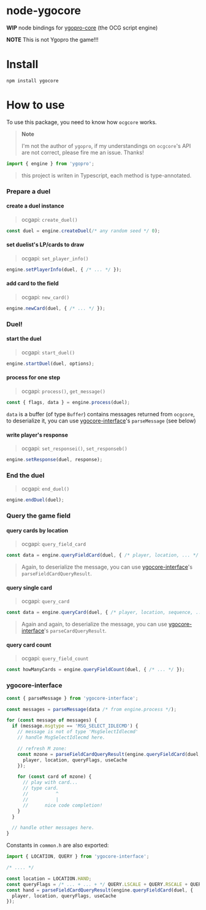 # node-ygocore

**WIP** node bindings for [ygopro-core](https://github.com/moecube/ygopro-core) (the OCG script engine)

**NOTE** This is not Ygopro the game!!!

# Install

```
npm install ygocore
```

# How to use

To use this package, you need to know how `ocgcore` works.

> **Note**
>
> I'm not the author of `ygopro`, if my understandings on `ocgcore`'s
> API are not correct, please fire me an issue. Thanks!


``` typescript
import { engine } from 'ygopro';
```

> this project is writen in Typescript, each method
> is type-annotated.

### Prepare a duel

#### create a duel instance

> ocgapi: `create_duel()`

``` typescript
const duel = engine.createDuel(/* any random seed */ 0);
```

#### set duelist's LP/cards to draw

> ocgapi: `set_player_info()`

``` typescript
engine.setPlayerInfo(duel, { /* ... */ });
```

#### add card to the field

> ocgapi: `new_card()`

``` typescript
engine.newCard(duel, { /* ... */ });
```

### Duel!

#### start the duel

> ocgapi: `start_duel()`

``` typescript
engine.startDuel(duel, options);
```

#### process for one step

> ocgapi: `process()`, `get_message()`

``` typescript
const { flags, data } = engine.process(duel);
```

`data` is a buffer (of type `Buffer`) contains messages returned from `ocgcore`, to deserialize it, you can use [ygocore-interface](`https://github.com/ghlin/node-ygocore-interface`)'s `parseMessage` (see below)

#### write player's response

> ocgapi: `set_responsei()`, `set_responseb()`

``` typescript
engine.setResponse(duel, response);
```

### End the duel

> ocgapi: `end_duel()`

``` typescript
engine.endDuel(duel);
```

### Query the game field

#### query cards by location

> ocgapi: `query_field_card`

``` typescript
const data = engine.queryFieldCard(duel, { /* player, location, ... */ });
```
> Again, to deserialize the message, you can use [ygocore-interface](https://github.com/ghlin/node-ygocore-interface)'s `parseFieldCardQueryResult`.

#### query single card

> ocgapi: `query_card`

``` typescript
const data = engine.queryCard(duel, { /* player, location, sequence, ... */ });
```

> Again and again, to deserialize the message, you can use [ygocore-interface](https://github.com/ghlin/node-ygocore-interface)'s `parseCardQueryResult`.

#### query card count

> ocgapi: `query_field_count`

``` typescript
const howManyCards = engine.queryFieldCount(duel, { /* ... */ });
```

### ygocore-interface

``` typescript
const { parseMessage } from 'ygocore-interface';

const messages = parseMessage(data /* from engine.process */);

for (const message of messages) {
  if (message.msgtype == 'MSG_SELECT_IDLECMD') {
    // message is not of type 'MsgSelectIdlecmd'
    // handle MsgSelectIdlecmd here.

    // refresh M zone:
    const mzone = parseFieldCardQueryResult(engine.queryFieldCard(duel, {
      player, location, queryFlags, useCache
    });

    for (const card of mzone) {
      // play with card...
      // type card.
      //          ^
      //          |
      //      nice code completion!
    }
  }

  // handle other messages here.
}
```

Constants in `common.h` are also exported:

``` typescript
import { LOCATION, QUERY } from 'ygocore-interface';

/* .... */

const location = LOCATION.HAND;
const queryFlags = /* ... + ... + */ QUERY.LSCALE + QUERY.RSCALE + QUERY.STATUS;
const hand = parseFieldCardQueryResult(engine.queryFieldCard(duel, {
  player, location, queryFlags, useCache
});

```
